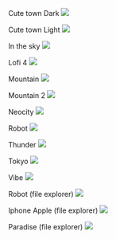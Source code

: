 Cute town Dark
<img src="https://github.com/faroukx/aesthetic-wallpapers/blob/main/shibainu/cute-town-dark%20(2).png?raw=true">

Cute town Light
<img src="https://github.com/faroukx/aesthetic-wallpapers/blob/main/shibainu/cute-town.png?raw=true">

In the sky
<img src="https://github.com/faroukx/aesthetic-wallpapers/blob/main/shibainu/in-the-sky.jpg?raw=true">

Lofi 4
<img src="https://github.com/faroukx/aesthetic-wallpapers/blob/main/shibainu/lofi4.jpg?raw=true">

Mountain
<img src="https://github.com/faroukx/aesthetic-wallpapers/blob/main/shibainu/mountain.jpg?raw=true">

Mountain 2
<img src="https://github.com/faroukx/aesthetic-wallpapers/blob/main/shibainu/mountain2.jpeg?raw=true">


Neocity
<img src="https://github.com/faroukx/aesthetic-wallpapers/blob/main/shibainu/neocity.png?raw=true">


Robot
<img src="https://github.com/faroukx/aesthetic-wallpapers/blob/main/shibainu/robot.jpg?raw=true">


Thunder
<img src="https://github.com/faroukx/aesthetic-wallpapers/blob/main/shibainu/thunder.jpg?raw=true">


Tokyo
<img src="https://github.com/faroukx/aesthetic-wallpapers/blob/main/shibainu/tokyo.jpeg?raw=true">


Vibe
<img src="https://github.com/faroukx/aesthetic-wallpapers/blob/main/shibainu/vibe.jpeg?raw=true">

Robot (file explorer)
<img src="https://github.com/faroukx/aesthetic-wallpapers/blob/main/shibainu/robot.jpeg?raw=true">

Iphone Apple (file explorer) 
<img src="https://github.com/faroukx/aesthetic-wallpapers/blob/main/shibainu/iphone.jpeg?raw=true">

Paradise (file explorer) 
<img src="https://github.com/faroukx/aesthetic-wallpapers/blob/main/shibainu/paradise2.jpeg?raw=true">



